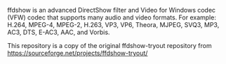ffdshow is an advanced DirectShow filter and Video for Windows codec (VFW) codec that supports many audio and video formats. For example: H.264, MPEG-4, MPEG-2, H.263, VP3, VP6, Theora, MJPEG, SVQ3, MP3, AC3, DTS, E-AC3, AAC, and Vorbis.

This repository is a copy of the original ffdshow-tryout repository from https://sourceforge.net/projects/ffdshow-tryout/


